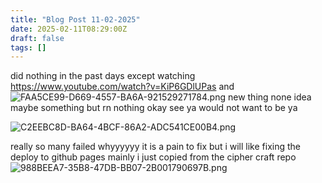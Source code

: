 ```yaml
---
title: "Blog Post 11-02-2025"
date: 2025-02-11T08:29:00Z
draft: false
tags: []
---
```


did nothing in the past days except watching
https://www.youtube.com/watch?v=KiP6GDlUPas
and 
![FAA5CE99-D669-4557-BA6A-921529271784.png](/images/FAA5CE99-D669-4557-BA6A-921529271784.png)
new thing none idea maybe something but rn nothing
okay see ya would not want to be ya

![C2EEBC8D-BA64-4BCF-86A2-ADC541CE00B4.png](/images/C2EEBC8D-BA64-4BCF-86A2-ADC541CE00B4.png)

really so many failed whyyyyyy it is a pain to fix but i will like fixing the deploy to github pages mainly i just copied from the cipher craft repo
![988BEEA7-35B8-47DB-BB07-2B001790697B.png](/images/988BEEA7-35B8-47DB-BB07-2B001790697B.png)
